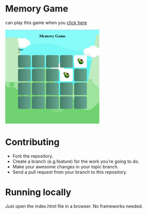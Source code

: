 <h1>Memory Game</h1>
<p>can play this game when you <a href="https://aaya-ahmed.github.io/memory-game/" target="_blank" >click here</a></p>
<img src="./images/memory.png" width="300px" height="300px"/>
<h1>Contributing</h1>
<ul>
    <li>Fork the repository.</li>
    <li>Create a branch (e.g.feature) for the work you’re going to do.</li>
    <li>Make your awesome changes in your topic branch.</li>
    <li>Send a pull request from your branch to this repository.</li>
</ul>
<h1>Running locally</h1>
Just open the index.html file in a browser. No frameworks needed.
